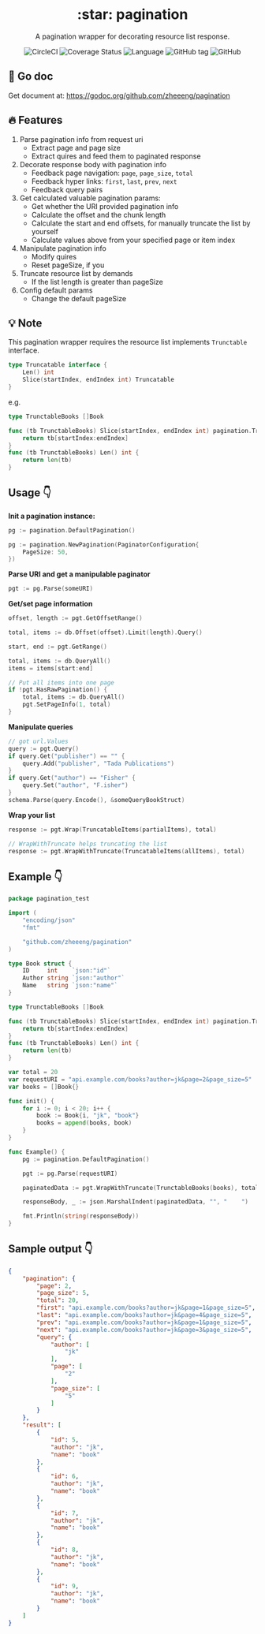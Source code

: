 <h1 align="center">:star: pagination</h1>

<div align="center">

A pagination wrapper for decorating resource list response.

![CircleCI](https://img.shields.io/circleci/project/github/zheeeng/pagination/master.svg?label=tests)
![Coverage Status](https://coveralls.io/repos/github/zheeeng/pagination/badge.svg)
![Language](https://img.shields.io/github/languages/top/zheeeng/pagination.svg?color=71e1ff)
![GitHub tag](https://img.shields.io/github/tag/zheeeng/pagination.svg)
![GitHub](https://img.shields.io/github/license/zheeeng/pagination.svg)
</div>

## :paperclip: Go doc

Get document at: https://godoc.org/github.com/zheeeng/pagination

## :fire: Features

1. Parse pagination info from request uri
    - Extract page and page size
    - Extract quires and feed them to paginated response
2. Decorate response body with pagination info
    - Feedback page navigation: `page`, `page_size`, `total`
    - Feedback hyper links: `first`, `last`, `prev`, `next`
    - Feedback query pairs
3. Get calculated valuable pagination params:
    - Get whether the URI provided pagination info
    - Calculate the offset and the chunk length
    - Calculate the start and end offsets, for manually truncate the list by yourself
    - Calculate values above from your specified page or item index
4. Manipulate pagination info
    - Modify quires
    - Reset pageSize, if you
5. Truncate resource list by demands
    - If the list length is greater than pageSize
6. Config default params
    - Change the default pageSize

## :bulb: Note

This pagination wrapper requires the resource list implements `Trunctable` interface.

```go
type Truncatable interface {
    Len() int
    Slice(startIndex, endIndex int) Truncatable
}
```

e.g.
```go
type TrunctableBooks []Book

func (tb TrunctableBooks) Slice(startIndex, endIndex int) pagination.Truncatable {
	return tb[startIndex:endIndex]
}
func (tb TrunctableBooks) Len() int {
	return len(tb)
}
```

## Usage :point_down:

**Init a pagination instance:**
```go
pg := pagination.DefaultPagination()
```

```go
pg := pagination.NewPagination(PaginatorConfiguration{
    PageSize: 50,
})
```

**Parse URI and get a manipulable paginator**
```go
pgt := pg.Parse(someURI)

```

**Get/set page information**
```go
offset, length := pgt.GetOffsetRange()

total, items := db.Offset(offset).Limit(length).Query()
```

```go
start, end := pgt.GetRange()

total, items := db.QueryAll()
items = items[start:end]
```

```go
// Put all items into one page
if !pgt.HasRawPagination() {
    total, items := db.QueryAll()
    pgt.SetPageInfo(1, total)
}
```

**Manipulate queries**

```go
// got url.Values
query := pgt.Query()
if query.Get("publisher") == "" {
	query.Add("publisher", "Tada Publications")
}
if query.Get("author") == "Fisher" {
	query.Set("author", "F.isher")
}
schema.Parse(query.Encode(), &someQueryBookStruct)
```

**Wrap your list**

```go
response := pgt.Wrap(TruncatableItems(partialItems), total)
```

```go
// WrapWithTruncate helps truncating the list
response := pgt.WrapWithTruncate(TruncatableItems(allItems), total)
```

## Example :point_down:

```go
package pagination_test

import (
	"encoding/json"
	"fmt"

	"github.com/zheeeng/pagination"
)

type Book struct {
	ID     int    `json:"id"`
	Author string `json:"author"`
	Name   string `json:"name"`
}

type TrunctableBooks []Book

func (tb TrunctableBooks) Slice(startIndex, endIndex int) pagination.Truncatable {
	return tb[startIndex:endIndex]
}
func (tb TrunctableBooks) Len() int {
	return len(tb)
}

var total = 20
var requestURI = "api.example.com/books?author=jk&page=2&page_size=5"
var books = []Book{}

func init() {
	for i := 0; i < 20; i++ {
		book := Book{i, "jk", "book"}
		books = append(books, book)
	}
}

func Example() {
	pg := pagination.DefaultPagination()

	pgt := pg.Parse(requestURI)

	paginatedData := pgt.WrapWithTruncate(TrunctableBooks(books), total)

	responseBody, _ := json.MarshalIndent(paginatedData, "", "    ")

	fmt.Println(string(responseBody))
}
```

## Sample output :point_down:

```json
{
    "pagination": {
        "page": 2,
        "page_size": 5,
        "total": 20,
        "first": "api.example.com/books?author=jk&page=1&page_size=5",
        "last": "api.example.com/books?author=jk&page=4&page_size=5",
        "prev": "api.example.com/books?author=jk&page=1&page_size=5",
        "next": "api.example.com/books?author=jk&page=3&page_size=5",
        "query": {
            "author": [
                "jk"
            ],
            "page": [
                "2"
            ],
            "page_size": [
                "5"
            ]
        }
    },
    "result": [
        {
            "id": 5,
            "author": "jk",
            "name": "book"
        },
        {
            "id": 6,
            "author": "jk",
            "name": "book"
        },
        {
            "id": 7,
            "author": "jk",
            "name": "book"
        },
        {
            "id": 8,
            "author": "jk",
            "name": "book"
        },
        {
            "id": 9,
            "author": "jk",
            "name": "book"
        }
    ]
}
```
